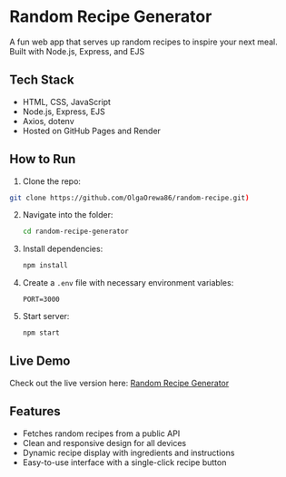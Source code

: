 # Random Recipe Generator
A fun web app that serves up random recipes to inspire your next meal. Built with Node.js, Express, and EJS

## Tech Stack
- HTML, CSS, JavaScript
- Node.js, Express, EJS
- Axios, dotenv
- Hosted on GitHub Pages and Render

## How to Run
1.  Clone the repo:  
   ```sh
   git clone https://github.com/OlgaOrewa86/random-recipe.git)
   ```
2. Navigate into the folder:
   ```sh
   cd random-recipe-generator
   ```
4. Install dependencies:
   ```sh
   npm install
   ```
5. Create a `.env` file with necessary environment variables:  
   ```env
   PORT=3000
   ```
6. Start server:
   ```sh
   npm start
   ```

## Live Demo
Check out the live version here: [Random Recipe Generator](https://olgaorewa86.github.io/random-recipe/)

## Features
- Fetches random recipes from a public API
- Clean and responsive design for all devices
- Dynamic recipe display with ingredients and instructions
- Easy-to-use interface with a single-click recipe button
